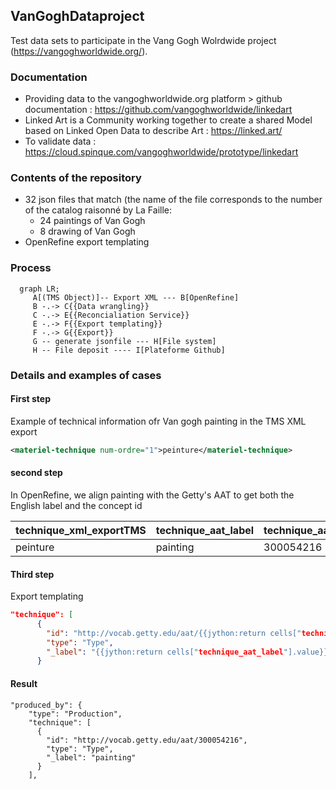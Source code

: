 ## VanGoghDataproject

Test data sets to participate in the Vang Gogh Wolrdwide project (https://vangoghworldwide.org/).

### Documentation 
* Providing data to the vangoghworldwide.org platform > github documentation : https://github.com/vangoghworldwide/linkedart
* Linked Art is a Community working together to create a shared Model based on Linked Open Data to describe Art : https://linked.art/
* To validate data : https://cloud.spinque.com/vangoghworldwide/prototype/linkedart

### Contents of the repository  

* 32 json files that match (the name of the file corresponds to the number of the catalog raisonné by La Faille:
  * 24 paintings of Van Gogh
  * 8 drawing of Van Gogh
* OpenRefine export templating

### Process 

```mermaid
  graph LR;
     A[(TMS Object)]-- Export XML --- B[OpenRefine]
     B -.-> C{{Data wrangling}}
     C -.-> E{{Reconcialiation Service}}
     E -.-> F{{Export templating}}
     F -.-> G{{Export}}
     G -- generate jsonfile --- H[File system]
     H -- File deposit ---- I[Plateforme Github]
```

### Details and examples of cases

#### First step 
Example of technical information ofr Van gogh painting in the TMS XML export 
```xml
<materiel-technique num-ordre="1">peinture</materiel-technique>
```
 
#### second step 
In OpenRefine, we align painting with the Getty's AAT to get both the English label and the concept id

| technique_xml_exportTMS | technique_aat_label                          | technique_aat_id             |
|------------|--------------------------------------|-------------------------|
| peinture      | painting                  | 300054216            |

#### Third step 

Export templating
```json
"technique": [
      {
        "id": "http://vocab.getty.edu/aat/{{jython:return cells["technique_aat_id"].value}}",
        "type": "Type",
        "_label": "{{jython:return cells["technique_aat_label"].value}}"
      }
```
#### Result 

```jsonld
"produced_by": {
    "type": "Production",
    "technique": [
      {
        "id": "http://vocab.getty.edu/aat/300054216",
        "type": "Type",
        "_label": "painting"
      }
    ],
```

